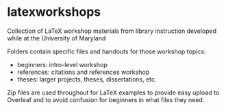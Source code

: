 # latexworkshops
Collection of LaTeX workshop materials from library instruction developed while at the University of Maryland

Folders contain specific files and handouts for those workshop topics:
- beginners: intro-level workshop
- references: citations and references workshop
- theses: larger projects, theses, dissertations, etc.

Zip files are used throughout for LaTeX examples to provide easy upload to Overleaf and to avoid 
confusion for beginners in what files they need.

